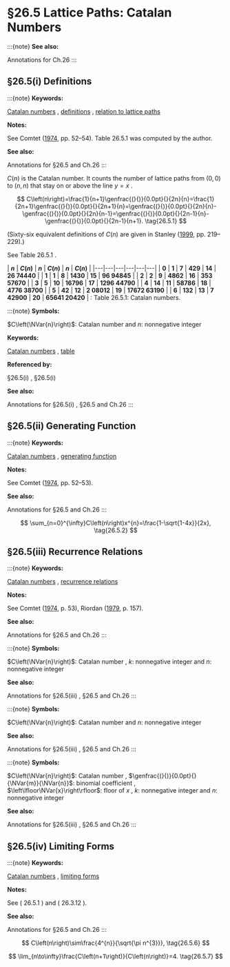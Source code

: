 # §26.5 Lattice Paths: Catalan Numbers

:::{note}
**See also:**

Annotations for Ch.26
:::


## §26.5(i) Definitions

:::{note}
**Keywords:**

[Catalan numbers](http://dlmf.nist.gov/search/search?q=Catalan%20numbers) , [definitions](http://dlmf.nist.gov/search/search?q=definitions) , [relation to lattice paths](http://dlmf.nist.gov/search/search?q=relation%20to%20lattice%20paths)

**Notes:**

See Comtet ([1974](./bib/C.html#bib561 "Advanced Combinatorics: The Art of Finite and Infinite Expansions"), pp. 52–54). Table 26.5.1 was computed by the author.

**See also:**

Annotations for §26.5 and Ch.26
:::

$C\left(n\right)$ is the Catalan number. It counts the number of lattice paths from $(0,0)$ to $(n,n)$ that stay on or above the line $y=x$ .


<a id="E1"></a>
$$
C\left(n\right)=\frac{1}{n+1}\genfrac{(}{)}{0.0pt}{}{2n}{n}=\frac{1}{2n+1}\genfrac{(}{)}{0.0pt}{}{2n+1}{n}=\genfrac{(}{)}{0.0pt}{}{2n}{n}-\genfrac{(}{)}{0.0pt}{}{2n}{n-1}=\genfrac{(}{)}{0.0pt}{}{2n-1}{n}-\genfrac{(}{)}{0.0pt}{}{2n-1}{n+1}. \tag{26.5.1}
$$

(Sixty-six equivalent definitions of $C\left(n\right)$ are given in Stanley ([1999](./bib/S.html#bib2158 "Enumerative Combinatorics. Vol. 2"), pp. 219–229).)

See Table 26.5.1 .

<a id="T1"></a>
| **$n$** | **$C\left(n\right)$** | **$n$** | **$C\left(n\right)$** | **$n$** | **$C\left(n\right)$** |
|---|---|---|---|---|---|
| **0** | **1** | **7** | **429** | **14** | **26 74440** |
| **1** | **1** | **8** | **1430** | **15** | **96 94845** |
| **2** | **2** | **9** | **4862** | **16** | **353 57670** |
| **3** | **5** | **10** | **16796** | **17** | **1296 44790** |
| **4** | **14** | **11** | **58786** | **18** | **4776 38700** |
| **5** | **42** | **12** | **2 08012** | **19** | **17672 63190** |
| **6** | **132** | **13** | **7 42900** | **20** | **65641 20420** |
: Table 26.5.1: Catalan numbers.

:::{note}
**Symbols:**

$C\left(\NVar{n}\right)$: Catalan number and $n$: nonnegative integer

**Keywords:**

[Catalan numbers](http://dlmf.nist.gov/search/search?q=Catalan%20numbers) , [table](http://dlmf.nist.gov/search/search?q=table)

**Referenced by:**

§26.5(i) , §26.5(i)

**See also:**

Annotations for §26.5(i) , §26.5 and Ch.26
:::


## §26.5(ii) Generating Function

:::{note}
**Keywords:**

[Catalan numbers](http://dlmf.nist.gov/search/search?q=Catalan%20numbers) , [generating function](http://dlmf.nist.gov/search/search?q=generating%20function)

**Notes:**

See Comtet ([1974](./bib/C.html#bib561 "Advanced Combinatorics: The Art of Finite and Infinite Expansions"), pp. 52–53).

**See also:**

Annotations for §26.5 and Ch.26
:::


<a id="E2"></a>
$$
\sum_{n=0}^{\infty}C\left(n\right)x^{n}=\frac{1-\sqrt{1-4x}}{2x}, \tag{26.5.2}
$$


## §26.5(iii) Recurrence Relations

:::{note}
**Keywords:**

[Catalan numbers](http://dlmf.nist.gov/search/search?q=Catalan%20numbers) , [recurrence relations](http://dlmf.nist.gov/search/search?q=recurrence%20relations)

**Notes:**

See Comtet ([1974](./bib/C.html#bib561 "Advanced Combinatorics: The Art of Finite and Infinite Expansions"), p. 53), Riordan ([1979](./bib/R.html#bib1955 "Combinatorial Identities"), p. 157).

**See also:**

Annotations for §26.5 and Ch.26
:::

:::{note}
**Symbols:**

$C\left(\NVar{n}\right)$: Catalan number , $k$: nonnegative integer and $n$: nonnegative integer

**See also:**

Annotations for §26.5(iii) , §26.5 and Ch.26
:::

:::{note}
**Symbols:**

$C\left(\NVar{n}\right)$: Catalan number and $n$: nonnegative integer

**See also:**

Annotations for §26.5(iii) , §26.5 and Ch.26
:::

:::{note}
**Symbols:**

$C\left(\NVar{n}\right)$: Catalan number , $\genfrac{(}{)}{0.0pt}{}{\NVar{m}}{\NVar{n}}$: binomial coefficient , $\left\lfloor\NVar{x}\right\rfloor$: floor of $x$ , $k$: nonnegative integer and $n$: nonnegative integer

**See also:**

Annotations for §26.5(iii) , §26.5 and Ch.26
:::


## §26.5(iv) Limiting Forms

:::{note}
**Keywords:**

[Catalan numbers](http://dlmf.nist.gov/search/search?q=Catalan%20numbers) , [limiting forms](http://dlmf.nist.gov/search/search?q=limiting%20forms)

**Notes:**

See ( 26.5.1 ) and ( 26.3.12 ).

**See also:**

Annotations for §26.5 and Ch.26
:::


<a id="E6"></a>
$$
C\left(n\right)\sim\frac{4^{n}}{\sqrt{\pi n^{3}}}, \tag{26.5.6}
$$


<a id="E7"></a>
$$
\lim_{n\to\infty}\frac{C\left(n+1\right)}{C\left(n\right)}=4. \tag{26.5.7}
$$
